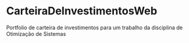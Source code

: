 # CarteiraDeInvestimentosWeb
Portfolio de carteira de investimentos para um trabalho da disciplina de Otimização de Sistemas
